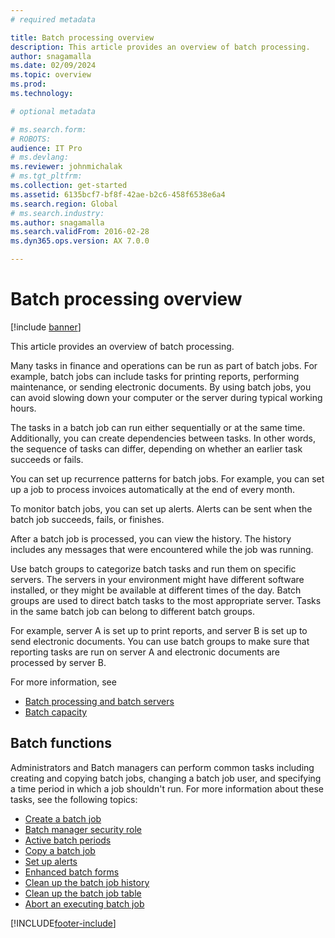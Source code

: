 ```yaml
---
# required metadata

title: Batch processing overview
description: This article provides an overview of batch processing.
author: snagamalla
ms.date: 02/09/2024
ms.topic: overview
ms.prod: 
ms.technology: 

# optional metadata

# ms.search.form: 
# ROBOTS: 
audience: IT Pro
# ms.devlang: 
ms.reviewer: johnmichalak
# ms.tgt_pltfrm: 
ms.collection: get-started
ms.assetid: 6135bcf7-bf8f-42ae-b2c6-458f6538e6a4
ms.search.region: Global
# ms.search.industry: 
ms.author: snagamalla
ms.search.validFrom: 2016-02-28
ms.dyn365.ops.version: AX 7.0.0

---
```


# Batch processing overview

[!include [banner](../includes/banner.md)]

This article provides an overview of batch processing.

Many tasks in finance and operations can be run as part of batch jobs. For example, batch jobs can include tasks for printing reports, performing maintenance, or sending electronic documents. By using batch jobs, you can avoid slowing down your computer or the server during typical working hours. 

The tasks in a batch job can run either sequentially or at the same time. Additionally, you can create dependencies between tasks. In other words, the sequence of tasks can differ, depending on whether an earlier task succeeds or fails. 

You can set up recurrence patterns for batch jobs. For example, you can set up a job to process invoices automatically at the end of every month. 

To monitor batch jobs, you can set up alerts. Alerts can be sent when the batch job succeeds, fails, or finishes. 

After a batch job is processed, you can view the history. The history includes any messages that were encountered while the job was running. 

Use batch groups to categorize batch tasks and run them on specific servers. The servers in your environment might have different software installed, or they might be available at different times of the day. Batch groups are used to direct batch tasks to the most appropriate server. Tasks in the same batch job can belong to different batch groups. 

For example, server A is set up to print reports, and server B is set up to send electronic documents. You can use batch groups to make sure that reporting tasks are run on server A and electronic documents are processed by server B.

For more information, see 
- [Batch processing and batch servers](batch-server-overview.md)
- [Batch capacity](batch-capacity.md)


## Batch functions

Administrators and Batch managers can perform common tasks including creating and copying batch jobs, changing a batch job user, and specifying a time period in which a job shouldn't run. For more information about these tasks, see the following topics:

-  [Create a batch job](../../fin-ops/sysadmin/create-batch-job.md)
-  [Batch manager security role](runby.md)
-  [Active batch periods](activeperiod.md)
-  [Copy a batch job](copy-batch-job.md)
-  [Set up alerts](alerts.md)
-  [Enhanced batch forms](enhanced-forms.md)
-  [Clean up the batch job history](batch-history-cleanup.md)
-  [Clean up the batch job table](batch-job-cleanup.md)
-  [Abort an executing batch job](batch-abort.md)



[!INCLUDE[footer-include](../../../includes/footer-banner.md)]

